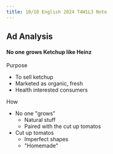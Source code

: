 ```yaml
---
title: 10/10 English 2024 T4W1L3 Note
---
```

## Ad Analysis
#### No one grows Ketchup like Heinz
Purpose
- To sell ketchup
- Marketed as organic, fresh
- Health interested consumers

How
- No one "grows"
	- Natural stuff
	- Paired with the cut up tomatos
- Cut up tomatos
	- Imperfect shapes
	- "Homemade"